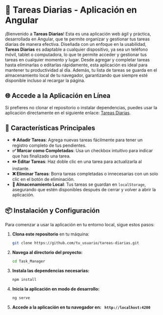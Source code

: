 # 📝 Tareas Diarias - Aplicación en Angular

¡Bienvenido a **Tareas Diarias**! Esta es una aplicación web ágil y práctica, desarrollada en Angular, que te permite organizar y gestionar tus tareas diarias de manera efectiva. Diseñada con un enfoque en la usabilidad, **Tareas Diarias** es adaptable a cualquier dispositivo, ya sea un teléfono móvil, tablet o computadora, lo que te permite acceder y gestionar tus tareas en cualquier momento y lugar. Desde agregar y completar tareas hasta eliminarlas o editarlas rápidamente, esta aplicación es ideal para mantener tu productividad al día. Además, tu lista de tareas se guarda en el almacenamiento local de tu navegador, garantizando que siempre esté disponible incluso al recargar la página.


## 🌐 Accede a la Aplicación en Línea

Si prefieres no clonar el repositorio o instalar dependencias, puedes usar la aplicación directamente en el siguiente enlace: [Tareas Diarias](https://tasksmanagermorxxo.netlify.app/).

## 🚀 Características Principales

- **➕ Añadir Tareas**: Agrega nuevas tareas fácilmente para tener un registro completo de tus pendientes.
- **✅ Marcar como Completadas**: Usa un checkbox intuitivo para indicar que has finalizado una tarea.
- **✏️ Editar Tareas**: Haz doble clic en una tarea para actualizarla al instante.
- **❌ Eliminar Tareas**: Borra tareas completadas o innecesarias con un solo clic en el botón de eliminación.
- **💾 Almacenamiento Local**: Tus tareas se guardan en `localStorage`, asegurando que estén disponibles después de cerrar y volver a abrir la aplicación.

## 📦 Instalación y Configuración

Para comenzar a usar la aplicación en tu entorno local, sigue estos pasos:

1. **Clona este repositorio** en tu máquina:
   ```bash
   git clone https://github.com/tu_usuario/tareas-diarias.git


2. **Navega al directorio del proyecto:**
   ```bash
   cd Task_Manager
3. **Instala las dependencias necesarias:**
   ```bash
   npm install
4. **Inicia la aplicación en modo de desarrollo:**
   ```bash
   ng serve
4. **Accede a la aplicación en tu navegador en: ` http://localhost:4200`**
